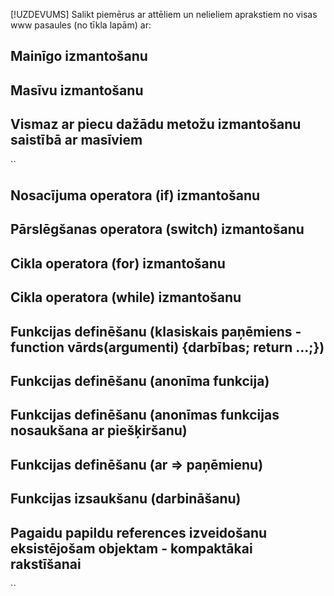 [!UZDEVUMS]
Salikt piemērus ar attēliem un nelieliem aprakstiem no visas www pasaules (no tīkla lapām) ar:
## Mainīgo izmantošanu


## Masīvu izmantošanu


## Vismaz ar piecu dažādu metožu izmantošanu saistībā ar masīviem






``
## Nosacījuma operatora (if) izmantošanu

## Pārslēgšanas operatora (switch) izmantošanu

## Cikla operatora (for) izmantošanu

## Cikla operatora (while) izmantošanu

## Funkcijas definēšanu (klasiskais paņēmiens - function vārds(argumenti) {darbības; return ...;})

## Funkcijas definēšanu (anonīma funkcija)

## Funkcijas definēšanu (anonīmas funkcijas nosaukšana ar piešķiršanu)

## Funkcijas definēšanu (ar => paņēmienu)

## Funkcijas izsaukšanu (darbināšanu)

## Pagaidu papildu references izveidošanu eksistējošam objektam - kompaktākai rakstīšanai

``